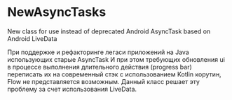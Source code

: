 # NewAsyncTasks
New class for use instead of deprecated Android AsyncTask based on Android LiveData

При поддержке и рефакторинге легаси приложений на Java использующих старые AsyncTask И при этом требующих обновления ui в процессе
выполнения длительного действия (progress bar)  переписать их на современный стэк с использованием Kotlin корутин, Flow не представляется
возможным. Данный класс решает эту проблему за счет использования LiveData.  
